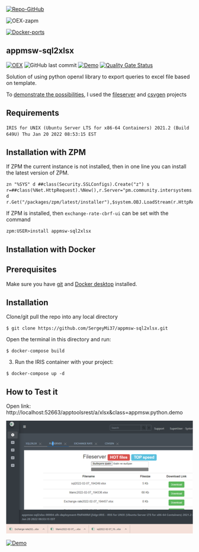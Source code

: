 [![Repo-GitHub](https://img.shields.io/badge/dynamic/xml?color=gold&label=GitHub%20module.xml&prefix=ver.&query=%2F%2FVersion&url=https%3A%2F%2Fraw.githubusercontent.com%2Fsergeymi37%2Fappmsw-sql2xlsx%2Fmaster%2Fmodule.xml)](https://raw.githubusercontent.com/sergeymi37/appmsw-sql2xlsx/master/module.xml)
 
![OEX-zapm](https://img.shields.io/badge/dynamic/json?url=https:%2F%2Fpm.community.intersystems.com%2Fpackages%2Fappmsw-sql2xlsx%2F&label=ZPM-pm.community.intersystems.com&query=$.version&color=green&prefix=appmsw-sql2xlsx)
 
[![Docker-ports](https://img.shields.io/badge/dynamic/yaml?color=blue&label=docker-compose&prefix=ports%20-%20&query=%24.services.iris.ports&url=https%3A%2F%2Fraw.githubusercontent.com%2Fsergeymi37%2Fappmsw-sql2xlsx%2Fmaster%2Fdocker-compose.yml)](https://raw.githubusercontent.com/sergeymi37/appmsw-sql2xlsx/master/docker-compose.yml)
 
<!--![](https://raw.githubusercontent.com/SergeyMi37/appmsw-sql2xlsx/master/doc/favicon.png)-->
 
 ## appmsw-sql2xlsx

 [![OEX](https://img.shields.io/badge/Available%20on-Intersystems%20Open%20Exchange-00b2a9.svg)](https://openexchange.intersystems.com/package/appmsw-sql2xlsx)
 <img alt="GitHub last commit" src="https://img.shields.io/github/last-commit/SergeyMi37/appmsw-sql2xlsx">
 [![Demo](https://img.shields.io/badge/Demo%20on-GCR-black)](https://appmsw-sql2xlsx.demo.community.intersystems.com/apptoolsrest/a/rate&class=appmsw.python.demo#)
 [![Quality Gate Status](https://community.objectscriptquality.com/api/project_badges/measure?project=intersystems_iris_community%2Fappmsw-sql2xlsx&metric=alert_status)](https://community.objectscriptquality.com/dashboard?id=intersystems_iris_community%2Fappmsw-sql2xlsx) 
 
 Solution of using python openxl library to export queries to excel file based on template.
 
 To [demonstrate the possibilities](https://appmsw-sql2xlsx.demo.community.intersystems.com/apptoolsrest/a/xlsx&class=appmsw.python.demo), I used the [fileserver](https://openexchange.intersystems.com/package/Cache-FileServer) and [csvgen](https://openexchange.intersystems.com/package/csvgen) projects

## Requirements

`IRIS for UNIX (Ubuntu Server LTS for x86-64 Containers) 2021.2 (Build 649U) Thu Jan 20 2022 08:53:15 EST`

## Installation with ZPM

If ZPM the current instance is not installed, then in one line you can install the latest version of ZPM.
```
zn "%SYS" d ##class(Security.SSLConfigs).Create("z") s r=##class(%Net.HttpRequest).%New(),r.Server="pm.community.intersystems.com",r.SSLConfiguration="z" d r.Get("/packages/zpm/latest/installer"),$system.OBJ.LoadStream(r.HttpResponse.Data,"c")
```
If ZPM is installed, then `exchange-rate-cbrf-ui` can be set with the command
```
zpm:USER>install appmsw-sql2xlsx
```
## Installation with Docker

## Prerequisites
Make sure you have [git](https://git-scm.com/book/en/v2/Getting-Started-Installing-Git) and [Docker desktop](https://www.docker.com/products/docker-desktop) installed.

## Installation
Clone/git pull the repo into any local directory

```
$ git clone https://github.com/SergeyMi37/appmsw-sql2xlsx.git
```

Open the terminal in this directory and run:

```
$ docker-compose build
```

3. Run the IRIS container with your project:

```
$ docker-compose up -d
```

## How to Test it 
Open link: http://localhost:52663/apptoolsrest/a/xlsx&class=appmsw.python.demo

![Link](https://raw.githubusercontent.com/sergeymi37/appmsw-sql2xlsx/master/doc/Screenshot_1.png)

[![Demo](https://img.shields.io/badge/Demo%20on-GCR-black)](https://appmsw-sql2xlsx.demo.community.intersystems.com/apptoolsrest/a/xlsx&class=appmsw.python.demo)
